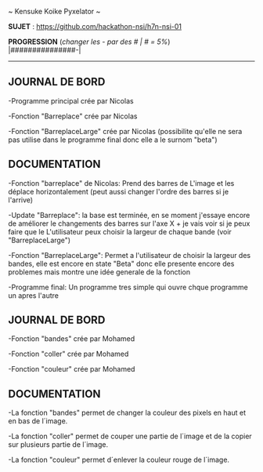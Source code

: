 ~ Kensuke Koike Pyxelator ~

**SUJET** : https://github.com/hackathon-nsi/h7n-nsi-01

**PROGRESSION** (*changer les - par des # | # = 5%*)<br />
|###############-|

<hr />
<!-- ne pas effacer les lignes ci-dessus et mettre à jour la progression régulièrement -->

## JOURNAL DE BORD
-Programme principal crée par Nicolas 

-Fonction "Barreplace" crée par Nicolas

-Fonction "BarreplaceLarge" crée par Nicolas (possibilite qu'elle ne sera pas utilise dans le programme final donc elle a le surnom "beta")
## DOCUMENTATION
-Fonction "barreplace" de Nicolas: Prend des barres de L'image et les déplace horizontalement (peut aussi changer l'ordre des barres si je l'arrive)

-Update "Barreplace": la base est terminée, en se moment j'essaye encore de améliorer le changements des barres sur l'axe X + je vais voir si je peux faire que le L'utilisateur peux choisir la largeur de chaque bande (voir "BarreplaceLarge")

-Fonction "BarreplaceLarge": Permet a l'utilisateur de choisir la largeur des bandes, elle est encore en state "Beta" donc elle presente encore des problemes mais montre une idée generale de la fonction

-Programme final: Un programme tres simple qui ouvre chque programme un apres l'autre


## JOURNAL DE BORD
-Fonction "bandes" crée par Mohamed

-Fonction "coller" crée par Mohamed

-Fonction "couleur" crée par Mohamed

## DOCUMENTATION
-La fonction "bandes" permet de changer la couleur des pixels en haut et en bas de l´image.

-La fonction "coller" permet de couper une partie de l´image et de la copier sur plusieurs partie de l´image.

-La fonction "couleur" permet d´enlever la couleur rouge de l´image.
